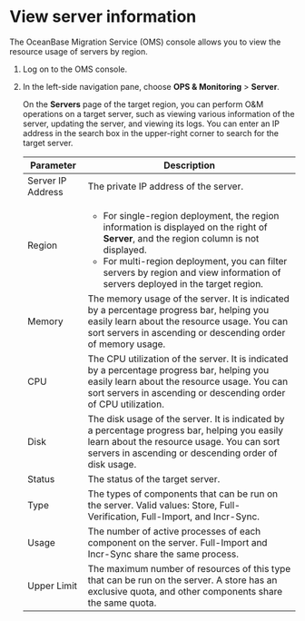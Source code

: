 # View server information

The OceanBase Migration Service (OMS) console allows you to view the resource usage of servers by region.

1. Log on to the OMS console.

2. In the left-side navigation pane, choose **OPS & Monitoring** > **Server**.

   On the **Servers** page of the target region, you can perform O&M operations on a target server, such as viewing various information of the server, updating the server, and viewing its logs. You can enter an IP address in the search box in the upper-right corner to search for the target server.

   | **Parameter** | **Description** |
   |--------|--------------------------------------------------------------------------------------------------------------------------------------------------------------------|
   | Server IP Address | The private IP address of the server.  |
   | Region | <ul><li>For single-region deployment, the region information is displayed on the right of **Server**, and the region column is not displayed.   <li> For multi-region deployment, you can filter servers by region and view information of servers deployed in the target region.  |
   | Memory | The memory usage of the server. It is indicated by a percentage progress bar, helping you easily learn about the resource usage. You can sort servers in ascending or descending order of memory usage.  |
   | CPU | The CPU utilization of the server. It is indicated by a percentage progress bar, helping you easily learn about the resource usage. You can sort servers in ascending or descending order of CPU utilization.  |
   | Disk | The disk usage of the server. It is indicated by a percentage progress bar, helping you easily learn about the resource usage. You can sort servers in ascending or descending order of disk usage.  |
   | Status | The status of the target server.  |
   | Type | The types of components that can be run on the server. Valid values: Store, Full-Verification, Full-Import, and Incr-Sync.  |                                                                                                         |
   | Usage | The number of active processes of each component on the server. Full-Import and Incr-Sync share the same process.  |
   | Upper Limit | The maximum number of resources of this type that can be run on the server. A store has an exclusive quota, and other components share the same quota.  |